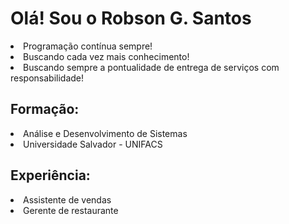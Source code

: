 # Olá! Sou o Robson G. Santos

<li>Programação contínua sempre!</li>
<li>Buscando cada vez mais conhecimento!</li>
<li>Buscando sempre a pontualidade de entrega de serviços com responsabilidade!</li>

<h2>Formação:</h2>
  <li>Análise e Desenvolvimento de Sistemas</li>
  <li>Universidade Salvador - UNIFACS</li>

<h2>Experiência:</h2>
  <li>Assistente de vendas</li>
  <li>Gerente de restaurante</li>


